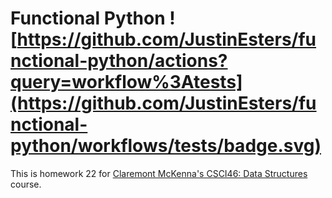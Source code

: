 # Functional Python ![https://github.com/JustinEsters/functional-python/actions?query=workflow%3Atests](https://github.com/JustinEsters/functional-python/workflows/tests/badge.svg)

This is homework 22 for [Claremont McKenna's CSCI46: Data Structures](https://github.com/mikeizbicki/cmc-csci046) course.
